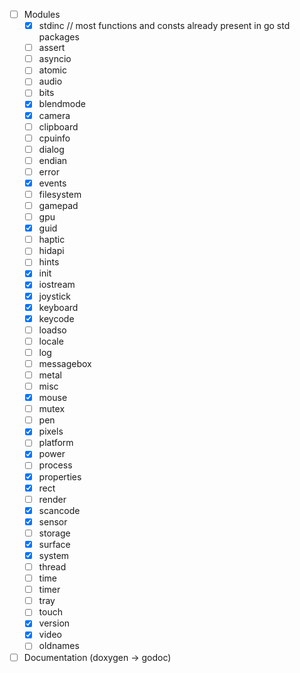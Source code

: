 - [ ] Modules
  - [x] stdinc // most functions and consts already present in go std packages
  - [ ] assert
  - [ ] asyncio
  - [ ] atomic
  - [ ] audio
  - [ ] bits
  - [x] blendmode
  - [x] camera
  - [ ] clipboard
  - [ ] cpuinfo
  - [ ] dialog
  - [ ] endian
  - [ ] error
  - [x] events
  - [ ] filesystem
  - [ ] gamepad
  - [ ] gpu
  - [x] guid
  - [ ] haptic
  - [ ] hidapi
  - [ ] hints
  - [x] init
  - [x] iostream
  - [x] joystick
  - [x] keyboard
  - [x] keycode
  - [ ] loadso
  - [ ] locale
  - [ ] log
  - [ ] messagebox
  - [ ] metal
  - [ ] misc
  - [x] mouse
  - [ ] mutex
  - [ ] pen
  - [x] pixels
  - [ ] platform
  - [x] power
  - [ ] process
  - [x] properties
  - [x] rect
  - [ ] render
  - [x] scancode
  - [x] sensor
  - [ ] storage
  - [x] surface
  - [x] system
  - [ ] thread
  - [ ] time
  - [ ] timer
  - [ ] tray
  - [ ] touch
  - [x] version
  - [x] video
  - [ ] oldnames
- [ ] Documentation (doxygen -> godoc)